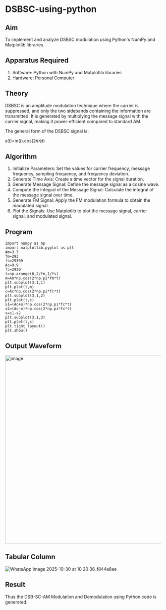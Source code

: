 # DSBSC-using-python

## Aim
To implement and analyze DSBSC modulation using Python's NumPy and Matplotlib libraries. 

## Apparatus Required

1.	Software: Python with NumPy and Matplotlib libraries
2.	Hardware: Personal Computer
  
## Theory

DSBSC is an amplitude modulation technique where the carrier is suppressed, and only the two sidebands containing the information are transmitted. It is generated by multiplying the message signal with the carrier signal, making it power-efficient compared to standard AM.

The general form of the DSBSC signal is:

𝑠(𝑡)=m(𝑡).cos(2𝜋*𝑓𝑐*𝑡)

## Algorithm


1.	Initialize Parameters: Set the values for carrier frequency, message frequency, sampling frequency, and frequency deviation.
2.	Generate Time Axis: Create a time vector for the signal duration.
3.	Generate Message Signal: Define the message signal as a cosine wave.
4.	Compute the Integral of the Message Signal: Calculate the integral of the message signal over time.
5.	Generate FM Signal: Apply the FM modulation formula to obtain the modulated signal.
6.	Plot the Signals: Use Matplotlib to plot the message signal, carrier signal, and modulated signal.

## Program
```
import numpy as np
import matplotlib.pyplot as plt
Am=3.3
fm=293
fs=29300
Ac=9.9
fc=2930
t=np.arange(0,2/fm,1/fs)
m=Am*np.cos(2*np.pi*fm*t)
plt.subplot(3,1,1)
plt.plot(t,m)
c=Ac*np.cos(2*np.pi*fc*t)
plt.subplot(3,1,2)
plt.plot(t,c)
s1=(Ac+m)*np.cos(2*np.pi*fc*t)
s2=(Ac-m)*np.cos(2*np.pi*fc*t)
s=s1-s2
plt.subplot(3,1,3)
plt.plot(t,s)
plt.tight_layout()
plt.show()
```
## Output Waveform

<img width="797" height="606" alt="image" src="https://github.com/user-attachments/assets/2a0769e3-f7ab-4fc7-b9b3-dfd880b8eafc" />

## Tabular Column
![WhatsApp Image 2025-10-30 at 10 20 36_f844a8ee](https://github.com/user-attachments/assets/eba536c9-32dd-4575-9327-3e2ecd271d31)


## Result
Thus the DSB-SC-AM Modulation and Demodulation using Python code is generated.
